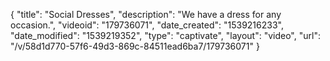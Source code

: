 {
    "title": "Social Dresses",
    "description": "We have a dress for any occasion.",
    "videoid": "179736071",
    "date_created": "1539216233",
    "date_modified": "1539219352",
    "type": "captivate",
    "layout": "video",
    "url": "\/v\/58d1d770-57f6-49d3-869c-84511ead6ba7\/179736071"
}